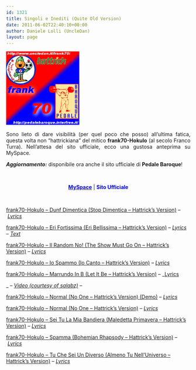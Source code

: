 ```yaml
---
id: 1321
title: Singoli e Inediti (Quite Old Version)
date: 2011-06-02T22:40:10+00:00
author: Daniele Lolli (UncleDan)
layout: page
---
```

<img class="aligncenter" style="width: 200px; height: 200px;" src="/files/frank70/Singoli e Inediti (Quite Old Version)/banner.png" alt="banner" />

<p style="text-align: justify;">
  Sono lieto di dare visibilità (per quel poco che posso) all&#8217;ultima fatica, questa volta non &#8220;hattrickiana&#8221; del mitico <strong>frank70-Hokulo</strong> (al secolo Franco Turra). Nell&#8217;attesa del sito ufficiale, ecco una gustosa anteprima su MySpace.
</p>

<p style="text-align: justify;">
  <strong><em>Aggiornamento:</em></strong> disponibile ora anche il sito ufficiale di <strong>Pedale Baroque</strong>!
</p>

<p style="text-align: center;">
  <img class="aligncenter" src="http://a537.ac-images.myspacecdn.com/images01/55/m_55eeff5e88128cbfd0e2d46fac681838.gif" alt="" />
</p>

<p style="text-align: center;">
  <a title="Pedale Baroque - Balumba Tombo Reloaded - MySpace" href="http://www.myspace.com/pedalebaroque" target="_blank"><strong><span style="color: #0000ff;">MySpace</span></strong></a> | <strong><span style="color: #0000ff;">Sito Ufficiale</span></strong>
</p>

&nbsp;

<a href="/files/frank70/Singoli e Inediti (Quite Old Version)/frank70-Hokulo - Dunf Dimentica (Stop Dimentica - Hattrick's Version).mp3" target="_blank">frank70-Hokulo &#8211; Dunf Dimentica (Stop Dimentica &#8211; Hattrick&#8217;s Version)</a> &#8211; _<a href="/files/frank70/Singoli e Inediti (Quite Old Version)/frank70-Hokulo - Dunf Dimentica (Stop Dimentica - Hattrick's Version).html" target="_blank">Lyrics</a>_

<a href="/files/frank70/Singoli e Inediti (Quite Old Version)/frank70-Hokulo - Eri Fortissima (Eri Bellissima - Hattrick's Version).mp3" target="_blank">frank70-Hokulo &#8211; Eri Fortissima (Eri Bellissima &#8211; Hattrick&#8217;s Version)</a> &#8211; _<a href="/files/frank70/Singoli e Inediti (Quite Old Version)/frank70-Hokulo - Eri Fortissima (Eri Bellissima - Hattrick's Version).html" target="_blank">Lyrics</a> &#8211;_ _<a href="/files/frank70/Singoli e Inediti (Quite Old Version)/frank70-Hokulo - Eri Fortissima (Singolo).txt" target="_blank">Text</a>_

<a href="/files/frank70/Singoli e Inediti (Quite Old Version)/frank70-Hokulo - Il Random No! (The Show Must Go On - Hattrick's Version).mp3" target="_blank">frank70-Hokulo &#8211; Il Random No! (The Show Must Go On &#8211; Hattrick&#8217;s Version)</a> &#8211; _<a href="/files/frank70/Singoli e Inediti (Quite Old Version)/frank70-Hokulo - Il Random No! (The Show Must Go On - Hattrick's Version).html" target="_blank">Lyrics</a>_

<a href="/files/frank70/Singoli e Inediti (Quite Old Version)/frank70-Hokulo - Io Spammo (Io Canto - Hattrick's Version).mp3" target="_blank">frank70-Hokulo &#8211; Io Spammo (Io Canto &#8211; Hattrick&#8217;s Version)</a> &#8211; _<a href="/files/frank70/Singoli e Inediti (Quite Old Version)/frank70-Hokulo - Io Spammo (Io Canto - Hattrick's Version).html" target="_blank">Lyrics</a>_

<a href="/files/frank70/Singoli e Inediti (Quite Old Version)/frank70-Hokulo - Marrundo In B (Let It Be - Hattrick's Version).mp3" target="_blank">frank70-Hokulo &#8211; Marrundo In B (Let It Be &#8211; Hattrick&#8217;s Version)</a> &#8211; _<a href="/files/frank70/Singoli e Inediti (Quite Old Version)/frank70-Hokulo - Marrundo In B (Let It Be - Hattrick's Version).html" target="_blank">Lyrics</a>
  
_  _&#8211; <a title="Marrundo in B - Video" href="http://www.youtube.com/watch?v=lAYE0Vp7kBY" target="_blank">Video (courtesy of salabz)</a> &#8211;_

_<a href="/files/frank70/Singoli e Inediti (Quite Old Version)/frank70-Hokulo - Marrundo In B (Let It Be - Hattrick's Version).html" target="_blank"></a>_

<a href="/files/frank70/Singoli e Inediti (Quite Old Version)/frank70-Hokulo - Normal (No One - Hattrick's Version) (Demo).mp3" target="_blank">frank70-Hokulo &#8211; Normal (No One &#8211; Hattrick&#8217;s Version) (Demo)</a> &#8211; _<a href="/files/frank70/Singoli e Inediti (Quite Old Version)/frank70-Hokulo - Normal (No One - Hattrick's Version).html" target="_blank">Lyrics</a>_

<a href="/files/frank70/Singoli e Inediti (Quite Old Version)/frank70-Hokulo - Normal (No One - Hattrick's Version).mp3" target="_blank">frank70-Hokulo &#8211; Normal (No One &#8211; Hattrick&#8217;s Version)</a> &#8211; _<a href="/files/frank70/Singoli e Inediti (Quite Old Version)/frank70-Hokulo - Normal (No One - Hattrick's Version).html" target="_blank">Lyrics</a>_

<a href="/files/frank70/Singoli e Inediti (Quite Old Version)/frank70-Hokulo - Sei Tu La Mia Bandiera (Maledetta Primavera - Hattrick's Version).mp3" target="_blank">frank70-Hokulo &#8211; Sei Tu La Mia Bandiera (Maledetta Primavera &#8211; Hattrick&#8217;s Version)</a> &#8211; _<a href="/files/frank70/Singoli e Inediti (Quite Old Version)/frank70-Hokulo - Sei Tu La Mia Bandiera (Maledetta Primavera - Hattrick's Version).html" target="_blank">Lyrics</a>_

<a href="/files/frank70/Singoli e Inediti (Quite Old Version)/frank70-Hokulo - Spamma (Bohemian Rhapsody - Hattrick's Version).mp3" target="_blank">frank70-Hokulo &#8211; Spamma (Bohemian Rhapsody &#8211; Hattrick&#8217;s Version)</a> &#8211; _<a href="/files/frank70/Singoli e Inediti (Quite Old Version)/frank70-Hokulo - Spamma (Bohemian Rhapsody - Hattrick's Version).html" target="_blank">Lyrics</a>_

<a href="/files/frank70/Singoli e Inediti (Quite Old Version)/frank70-Hokulo - Tu Che Sei Un Diverso (Almeno Tu Nell'Universo - Hattrick's Version).mp3" target="_blank">frank70-Hokulo &#8211; Tu Che Sei Un Diverso (Almeno Tu Nell&#8217;Universo &#8211; Hattrick&#8217;s Version)</a> &#8211; _<a href="/files/frank70/Singoli e Inediti (Quite Old Version)/frank70-Hokulo - Tu Che Sei Un Diverso (Almeno Tu Nell'Universo - Hattrick's Version).html" target="_blank">Lyrics</a>_